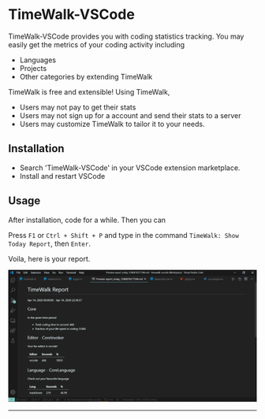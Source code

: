 TimeWalk-VSCode
=================

TimeWalk-VSCode provides you with coding statistics tracking. You may easily get the metrics of your coding activity including

- Languages
- Projects
- Other categories by extending TimeWalk

TimeWalk is free and extensible! Using TimeWalk,

- Users may not pay to get their stats
- Users may not sign up for a account and send their stats to a server
- Users may customize TimeWalk to tailor it to your needs.

Installation
------------
- Search 'TimeWalk-VSCode' in your VSCode extension marketplace.
- Install and restart VSCode

Usage
------------
After installation, code for a while. Then you can

Press `F1` or `Ctrl + Shift + P` and type in the command `TimeWalk: Show Today Report`, then `Enter`. 

Voila, here is your report.

![reportScreenShot](img/screen.jpg)


-----------------------------------------------------------------------------------------------------
